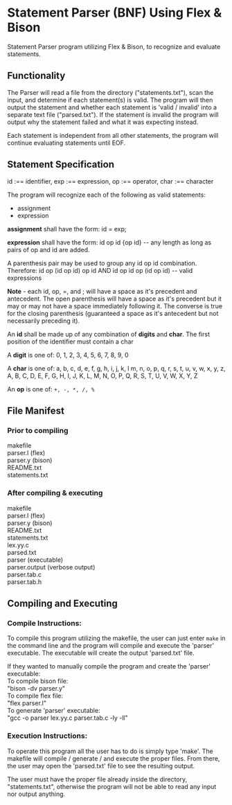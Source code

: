 # Statement Parser (BNF) Using Flex & Bison
Statement Parser program utilizing Flex & Bison, to recognize and evaluate statements. 

## Functionality 
The Parser will read a file from the directory ("statements.txt"), scan the input, and determine if each statement(s) is valid. The program will then output the statement and whether each statement is 'valid / invalid' into a separate text file ("parsed.txt"). If the statement is invalid the program will output why the statement failed and what it was expecting instead.

Each statement is independent from all other statements, the program will continue evaluating statements until EOF. 

## Statement Specification
id :== identifier, exp :== expression, op :== operator, char :== character

The program will recognize each of the following as valid statements:
- assignment
- expression 

**assignment** shall have the form:
  id = exp;

**expression** shall have the form:
  id op id {op id} -- any length as long as pairs of op and id are added.
  
A parenthesis pair may be used to group any id op id combination. Therefore: id op (id op id) op id AND id op id op (id op id) -- valid expressions 

**Note** - each id, op, =, and ; will have a space as it's precedent and antecedent. The open parenthesis will have a space as it's precedent but it may or may not have a space immediately following it. The converse is true for the closing parenthesis (guaranteed a space as it's antecedent but not necessarily preceding it).

An **id** shall be made up of any combination of **digits** and **char**. The first position of the identifier must contain a char

A **digit** is one of: 0, 1, 2, 3, 4, 5, 6, 7, 8, 9, 0 

A **char** is one of: a, b, c, d, e, f, g, h, i, j, k, l m, n, o, p, q, r, s, t, u, v, w, x, y, z, A, B, C, D, E, F, G, H, I, J, K, L, M, N, O, P, Q, R, S, T, U, V, W, X, Y, Z

An **op** is one of: ```+, -, *, /, %```

## File Manifest 
### Prior to compiling 
makefile <br />
parser.l (flex) <br />
parser.y (bison) <br />
README.txt <br />
statements.txt <br />

### After compiling & executing 
makefile <br />
parser.l (flex) <br />
parser.y (bison) <br />
README.txt <br />
statements.txt <br />
lex.yy.c <br />
parsed.txt <br />
parser  (executable) <br />
parser.output  (verbose output) <br />
parser.tab.c <br />
parser.tab.h <br />

## Compiling and Executing
### Compile Instructions: 
To compile this program utilizing the makefile, the user can just enter ```make``` in the command line and the program will compile and execute the 'parser' executable. The executable will create the output 'parsed.txt' file.

If they wanted to manually compile the program and create the 'parser' executable: <br />
To compile bison file: <br />
"bison -dv parser.y" <br />
To compile flex file: <br />
"flex parser.l" <br />
To generate 'parser' executable: <br />
"gcc -o parser lex.yy.c parser.tab.c -ly -ll" <br />

### Execution Instructions:
To operate this program all the user has to do is simply type 'make'. The makefile will compile / generate / and execute the proper files. From there, the user may open the 'parsed.txt' file to see the resulting output.

The user must have the proper file already inside the directory, "statements.txt", otherwise the program will not be able to read any input nor output anything.

